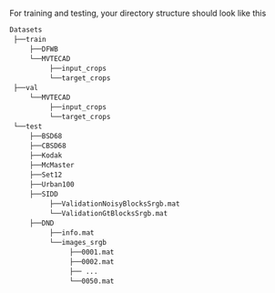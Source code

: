 For training and testing, your directory structure should look like this
    

`Datasets` <br/>
 `├──train`  <br/>
     `├──DFWB`   <br/>
     `└──MVTECAD`   <br/>
          `├──input_crops`   <br/>
          `└──target_crops`   <br/>
 `├──val`  <br/>
     `└──MVTECAD`   <br/>
          `├──input_crops`   <br/>
          `└──target_crops`   <br/>
 `└──test`  <br/>
     `├──BSD68`   <br/>
     `├──CBSD68`   <br/>
     `├──Kodak`   <br/>
     `├──McMaster`   <br/>
     `├──Set12`   <br/>
     `├──Urban100`   <br/>
     `├──SIDD`   <br/>
          `├──ValidationNoisyBlocksSrgb.mat`   <br/>
          `└──ValidationGtBlocksSrgb.mat`   <br/>
     `├──DND`   <br/>
          `├──info.mat`   <br/>
          `└──images_srgb`   <br/>
               `├──0001.mat`   <br/>
               `├──0002.mat`   <br/>
               `├── ...    `   <br/>
               `└──0050.mat` 
